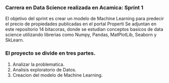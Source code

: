 ### Carrera en Data Science realizada en Acamica: Sprint 1
El objetivo del sprint es crear un modelo de Machine Learning para predecir el precio de propiedades publicadas en el portal Properti
Se adjuntan en este repositorio 14 bitacoras, donde se estudian conceptos basicos de data science utilizando librerias como Numpy, Pandas, MatPlotLib, Seaborn y SkLearn. 

### El proyecto se divide en tres partes.
1. Analizar la problematica.
2. Analisis exploratorio de Datos.
3. Creacion del modelo de Machine Learning.

